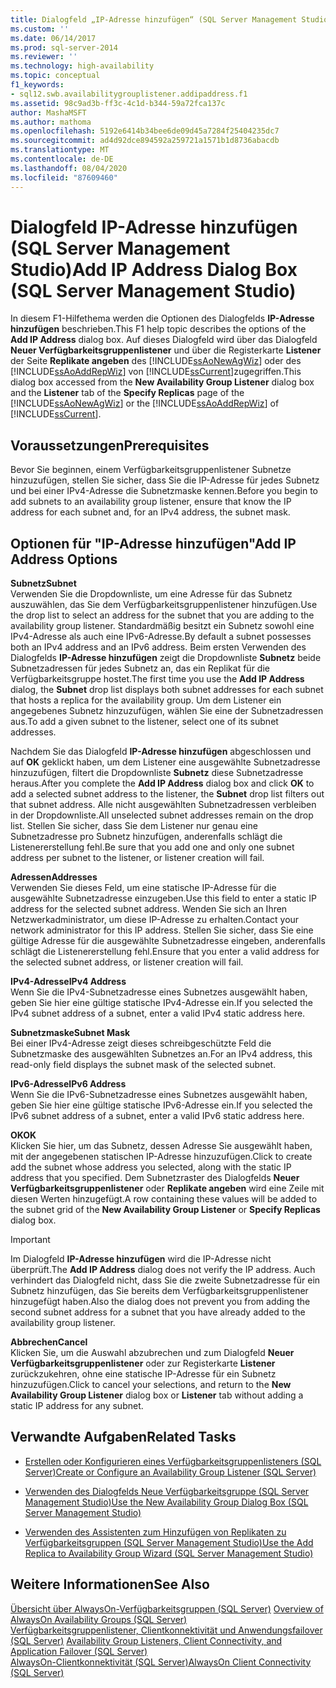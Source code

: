 ```yaml
---
title: Dialogfeld „IP-Adresse hinzufügen“ (SQL Server Management Studio) | Microsoft-Dokumentation
ms.custom: ''
ms.date: 06/14/2017
ms.prod: sql-server-2014
ms.reviewer: ''
ms.technology: high-availability
ms.topic: conceptual
f1_keywords:
- sql12.swb.availabilitygrouplistener.addipaddress.f1
ms.assetid: 98c9ad3b-ff3c-4c1d-b344-59a72fca137c
author: MashaMSFT
ms.author: mathoma
ms.openlocfilehash: 5192e6414b34bee6de09d45a7284f25404235dc7
ms.sourcegitcommit: ad4d92dce894592a259721a1571b1d8736abacdb
ms.translationtype: MT
ms.contentlocale: de-DE
ms.lasthandoff: 08/04/2020
ms.locfileid: "87609460"
---
```

# <a name="add-ip-address-dialog-box-sql-server-management-studio"></a><span data-ttu-id="6b408-102">Dialogfeld IP-Adresse hinzufügen (SQL Server Management Studio)</span><span class="sxs-lookup"><span data-stu-id="6b408-102">Add IP Address Dialog Box (SQL Server Management Studio)</span></span>
  <span data-ttu-id="6b408-103"> In diesem F1-Hilfethema werden die Optionen des Dialogfelds **IP-Adresse hinzufügen** beschrieben.</span><span class="sxs-lookup"><span data-stu-id="6b408-103">This F1 help topic describes the options of the **Add IP Address** dialog box.</span></span> <span data-ttu-id="6b408-104">Auf dieses Dialogfeld wird über das Dialogfeld **Neuer Verfügbarkeitsgruppenlistener** und über die Registerkarte **Listener** der Seite **Replikate angeben** des [!INCLUDE[ssAoNewAgWiz](../../../includes/ssaonewagwiz-md.md)] oder des [!INCLUDE[ssAoAddRepWiz](../../../includes/ssaoaddrepwiz-md.md)] von [!INCLUDE[ssCurrent](../../../includes/sscurrent-md.md)]zugegriffen.</span><span class="sxs-lookup"><span data-stu-id="6b408-104">This dialog box accessed from the **New Availability Group Listener** dialog box and the **Listener** tab of the **Specify Replicas** page of the [!INCLUDE[ssAoNewAgWiz](../../../includes/ssaonewagwiz-md.md)] or the [!INCLUDE[ssAoAddRepWiz](../../../includes/ssaoaddrepwiz-md.md)] of [!INCLUDE[ssCurrent](../../../includes/sscurrent-md.md)].</span></span>  
  
## <a name="prerequisites"></a><span data-ttu-id="6b408-105">Voraussetzungen</span><span class="sxs-lookup"><span data-stu-id="6b408-105">Prerequisites</span></span>  
 <span data-ttu-id="6b408-106">Bevor Sie beginnen, einem Verfügbarkeitsgruppenlistener Subnetze hinzuzufügen, stellen Sie sicher, dass Sie die IP-Adresse für jedes Subnetz und bei einer IPv4-Adresse die Subnetzmaske kennen.</span><span class="sxs-lookup"><span data-stu-id="6b408-106">Before you begin to add subnets to an availability group listener, ensure that know the IP address for each subnet and, for an IPv4 address, the subnet mask.</span></span>  
  
##  <a name="add-ip-address-options"></a><a name="PageOptions"></a> <span data-ttu-id="6b408-107">Optionen für "IP-Adresse hinzufügen"</span><span class="sxs-lookup"><span data-stu-id="6b408-107">Add IP Address Options</span></span>  
 <span data-ttu-id="6b408-108">**Subnetz**</span><span class="sxs-lookup"><span data-stu-id="6b408-108">**Subnet**</span></span>  
 <span data-ttu-id="6b408-109">Verwenden Sie die Dropdownliste, um eine Adresse für das Subnetz auszuwählen, das Sie dem Verfügbarkeitsgruppenlistener hinzufügen.</span><span class="sxs-lookup"><span data-stu-id="6b408-109">Use the drop list to select an address for the subnet that you are adding to the availability group listener.</span></span> <span data-ttu-id="6b408-110">Standardmäßig besitzt ein Subnetz sowohl eine IPv4-Adresse als auch eine IPv6-Adresse.</span><span class="sxs-lookup"><span data-stu-id="6b408-110">By default a subnet possesses both an IPv4 address and an IPv6 address.</span></span> <span data-ttu-id="6b408-111">Beim ersten Verwenden des Dialogfelds **IP-Adresse hinzufügen** zeigt die Dropdownliste **Subnetz** beide Subnetzadressen für jedes Subnetz an, das ein Replikat für die Verfügbarkeitsgruppe hostet.</span><span class="sxs-lookup"><span data-stu-id="6b408-111">The first time you use the **Add IP Address** dialog,  the **Subnet** drop list displays both subnet addresses for each subnet that hosts a replica for the availability group.</span></span> <span data-ttu-id="6b408-112">Um dem Listener ein angegebenes Subnetz hinzuzufügen, wählen Sie eine der Subnetzadressen aus.</span><span class="sxs-lookup"><span data-stu-id="6b408-112">To add a given subnet to the listener, select one of its subnet addresses.</span></span>  
  
 <span data-ttu-id="6b408-113">Nachdem Sie das Dialogfeld **IP-Adresse hinzufügen** abgeschlossen und auf **OK** geklickt haben, um dem Listener eine ausgewählte Subnetzadresse hinzuzufügen, filtert die Dropdownliste **Subnetz** diese Subnetzadresse heraus.</span><span class="sxs-lookup"><span data-stu-id="6b408-113">After you complete the **Add IP Address** dialog box and click **OK** to add a selected subnet address to the listener, the **Subnet** drop list filters out that subnet address.</span></span> <span data-ttu-id="6b408-114">Alle nicht ausgewählten Subnetzadressen verbleiben in der Dropdownliste.</span><span class="sxs-lookup"><span data-stu-id="6b408-114">All unselected subnet addresses remain on the drop list.</span></span> <span data-ttu-id="6b408-115">Stellen Sie sicher, dass Sie dem Listener nur genau eine Subnetzadresse pro Subnetz hinzufügen, anderenfalls schlägt die Listenererstellung fehl.</span><span class="sxs-lookup"><span data-stu-id="6b408-115">Be sure that you add one and only one subnet address per subnet to the listener, or listener creation will fail.</span></span>  
  
 <span data-ttu-id="6b408-116">**Adressen**</span><span class="sxs-lookup"><span data-stu-id="6b408-116">**Addresses**</span></span>  
 <span data-ttu-id="6b408-117">Verwenden Sie dieses Feld, um eine statische IP-Adresse für die ausgewählte Subnetzadresse einzugeben.</span><span class="sxs-lookup"><span data-stu-id="6b408-117">Use this field to enter a static IP address for the selected subnet address.</span></span> <span data-ttu-id="6b408-118">Wenden Sie sich an Ihren Netzwerkadministrator, um diese IP-Adresse zu erhalten.</span><span class="sxs-lookup"><span data-stu-id="6b408-118">Contact your network administrator for this IP address.</span></span> <span data-ttu-id="6b408-119">Stellen Sie sicher, dass Sie eine gültige Adresse für die ausgewählte Subnetzadresse eingeben, anderenfalls schlägt die Listenererstellung fehl.</span><span class="sxs-lookup"><span data-stu-id="6b408-119">Ensure that you enter a valid address for the selected subnet address, or listener creation will fail.</span></span>  
  
 <span data-ttu-id="6b408-120">**IPv4-Adresse**</span><span class="sxs-lookup"><span data-stu-id="6b408-120">**IPv4 Address**</span></span>  
 <span data-ttu-id="6b408-121">Wenn Sie die IPv4-Subnetzadresse eines Subnetzes ausgewählt haben, geben Sie hier eine gültige statische IPv4-Adresse ein.</span><span class="sxs-lookup"><span data-stu-id="6b408-121">If you selected the IPv4 subnet address of a subnet, enter a valid IPv4 static address here.</span></span>  
  
 <span data-ttu-id="6b408-122">**Subnetzmaske**</span><span class="sxs-lookup"><span data-stu-id="6b408-122">**Subnet Mask**</span></span>  
 <span data-ttu-id="6b408-123">Bei einer IPv4-Adresse zeigt dieses schreibgeschützte Feld die Subnetzmaske des ausgewählten Subnetzes an.</span><span class="sxs-lookup"><span data-stu-id="6b408-123">For an IPv4 address, this read-only field displays the subnet mask of the selected subnet.</span></span>  
  
 <span data-ttu-id="6b408-124">**IPv6-Adresse**</span><span class="sxs-lookup"><span data-stu-id="6b408-124">**IPv6 Address**</span></span>  
 <span data-ttu-id="6b408-125">Wenn Sie die IPv6-Subnetzadresse eines Subnetzes ausgewählt haben, geben Sie hier eine gültige statische IPv6-Adresse ein.</span><span class="sxs-lookup"><span data-stu-id="6b408-125">If you selected the IPv6 subnet address of a subnet, enter a valid IPv6 static address here.</span></span>  
  
 <span data-ttu-id="6b408-126">**OK**</span><span class="sxs-lookup"><span data-stu-id="6b408-126">**OK**</span></span>  
 <span data-ttu-id="6b408-127">Klicken Sie hier, um das Subnetz, dessen Adresse Sie ausgewählt haben, mit der angegebenen statischen IP-Adresse hinzuzufügen.</span><span class="sxs-lookup"><span data-stu-id="6b408-127">Click to create add the subnet whose address you selected, along with the static IP address that you specified.</span></span> <span data-ttu-id="6b408-128">Dem Subnetzraster des Dialogfelds **Neuer Verfügbarkeitsgruppenlistener** oder **Replikate angeben** wird eine Zeile mit diesen Werten hinzugefügt.</span><span class="sxs-lookup"><span data-stu-id="6b408-128">A row containing these values will be added to the subnet grid of the **New Availability Group Listener** or **Specify Replicas** dialog box.</span></span>  
  
> [!IMPORTANT]  
>  <span data-ttu-id="6b408-129">Im Dialogfeld **IP-Adresse hinzufügen** wird die IP-Adresse nicht überprüft.</span><span class="sxs-lookup"><span data-stu-id="6b408-129">The **Add IP Address** dialog does not verify the IP address.</span></span> <span data-ttu-id="6b408-130">Auch verhindert das Dialogfeld nicht, dass Sie die zweite Subnetzadresse für ein Subnetz hinzufügen, das Sie bereits dem Verfügbarkeitsgruppenlistener hinzugefügt haben.</span><span class="sxs-lookup"><span data-stu-id="6b408-130">Also the dialog does not prevent you from adding the second subnet address for a subnet that you have already added to the availability group listener.</span></span>  
  
 <span data-ttu-id="6b408-131">**Abbrechen**</span><span class="sxs-lookup"><span data-stu-id="6b408-131">**Cancel**</span></span>  
 <span data-ttu-id="6b408-132">Klicken Sie, um die Auswahl abzubrechen und zum Dialogfeld **Neuer Verfügbarkeitsgruppenlistener** oder zur Registerkarte **Listener** zurückzukehren, ohne eine statische IP-Adresse für ein Subnetz hinzuzufügen.</span><span class="sxs-lookup"><span data-stu-id="6b408-132">Click to cancel your selections, and return to the **New Availability Group Listener** dialog box or **Listener** tab without adding a static IP address for any subnet.</span></span>  
  
  
##  <a name="related-tasks"></a><a name="RelatedTasks"></a> <span data-ttu-id="6b408-133">Verwandte Aufgaben</span><span class="sxs-lookup"><span data-stu-id="6b408-133">Related Tasks</span></span>  
  
-   [<span data-ttu-id="6b408-134">Erstellen oder Konfigurieren eines Verfügbarkeitsgruppenlisteners &#40;SQL Server&#41;</span><span class="sxs-lookup"><span data-stu-id="6b408-134">Create or Configure an Availability Group Listener &#40;SQL Server&#41;</span></span>](create-or-configure-an-availability-group-listener-sql-server.md)  
  
-   [<span data-ttu-id="6b408-135">Verwenden des Dialogfelds Neue Verfügbarkeitsgruppe &#40;SQL Server Management Studio&#41;</span><span class="sxs-lookup"><span data-stu-id="6b408-135">Use the New Availability Group Dialog Box &#40;SQL Server Management Studio&#41;</span></span>](use-the-new-availability-group-dialog-box-sql-server-management-studio.md)  
  
-   [<span data-ttu-id="6b408-136">Verwenden des Assistenten zum Hinzufügen von Replikaten zu Verfügbarkeitsgruppen &#40;SQL Server Management Studio&#41;</span><span class="sxs-lookup"><span data-stu-id="6b408-136">Use the Add Replica to Availability Group Wizard &#40;SQL Server Management Studio&#41;</span></span>](use-the-add-replica-to-availability-group-wizard-sql-server-management-studio.md)  
  
  
## <a name="see-also"></a><span data-ttu-id="6b408-137">Weitere Informationen</span><span class="sxs-lookup"><span data-stu-id="6b408-137">See Also</span></span>  
 <span data-ttu-id="6b408-138">[Übersicht über AlwaysOn-Verfügbarkeitsgruppen &#40;SQL Server&#41;](overview-of-always-on-availability-groups-sql-server.md) </span><span class="sxs-lookup"><span data-stu-id="6b408-138">[Overview of AlwaysOn Availability Groups &#40;SQL Server&#41;](overview-of-always-on-availability-groups-sql-server.md) </span></span>  
 <span data-ttu-id="6b408-139">[Verfügbarkeitsgruppenlistener, Clientkonnektivität und Anwendungsfailover &#40;SQL Server&#41;](../../listeners-client-connectivity-application-failover.md) </span><span class="sxs-lookup"><span data-stu-id="6b408-139">[Availability Group Listeners, Client Connectivity, and Application Failover &#40;SQL Server&#41;](../../listeners-client-connectivity-application-failover.md) </span></span>  
 [<span data-ttu-id="6b408-140">AlwaysOn-Clientkonnektivität (SQL Server)</span><span class="sxs-lookup"><span data-stu-id="6b408-140">AlwaysOn Client Connectivity (SQL Server)</span></span>](always-on-client-connectivity-sql-server.md)  
  
  
